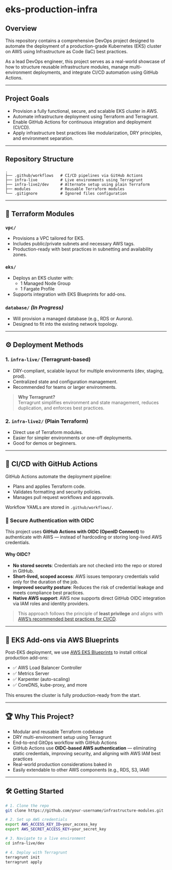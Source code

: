 # eks-production-infra

## Overview

This repository contains a comprehensive DevOps project designed to automate the deployment of a production-grade Kubernetes (EKS) cluster on AWS using Infrastructure as Code (IaC) best practices.

As a lead DevOps engineer, this project serves as a real-world showcase of how to structure reusable infrastructure modules, manage multi-environment deployments, and integrate CI/CD automation using GitHub Actions.

---

## Project Goals

- Provision a fully functional, secure, and scalable EKS cluster in AWS.
- Automate infrastructure deployment using Terraform and Terragrunt.
- Enable GitHub Actions for continuous integration and deployment (CI/CD).
- Apply infrastructure best practices like modularization, DRY principles, and environment separation.

---

## Repository Structure

```text
.
├── .github/workflows   # CI/CD pipelines via GitHub Actions
├── infra-live          # Live environments using Terragrunt
├── infra-live2/dev     # Alternate setup using plain Terraform
├── modules             # Reusable Terraform modules
└── .gitignore          # Ignored files configuration

```

---

## 🧱 Terraform Modules

### `vpc/`
- Provisions a VPC tailored for EKS.
- Includes public/private subnets and necessary AWS tags.
- Production-ready with best practices in subnetting and availability zones.

### `eks/`
- Deploys an EKS cluster with:
  - 1 Managed Node Group
  - 1 Fargate Profile
- Supports integration with EKS Blueprints for add-ons.

### `database/` *(In Progress)*
- Will provision a managed database (e.g., RDS or Aurora).
- Designed to fit into the existing network topology.

---

## ⚙️ Deployment Methods

### **1. `infra-live/` (Terragrunt-based)**
- DRY-compliant, scalable layout for multiple environments (dev, staging, prod).
- Centralized state and configuration management.
- Recommended for teams or larger environments.

> **Why Terragrunt?**  
> Terragrunt simplifies environment and state management, reduces duplication, and enforces best practices.

### **2. `infra-live2/` (Plain Terraform)**
- Direct use of Terraform modules.
- Easier for simpler environments or one-off deployments.
- Good for demos or beginners.

---

## 🔁 CI/CD with GitHub Actions

GitHub Actions automate the deployment pipeline:

- Plans and applies Terraform code.
- Validates formatting and security policies.
- Manages pull request workflows and approvals.

Workflow YAMLs are stored in `.github/workflows/`.

### 🔐 Secure Authentication with OIDC

This project uses **GitHub Actions with OIDC (OpenID Connect)** to authenticate with AWS — instead of hardcoding or storing long-lived AWS credentials.

#### Why OIDC?

- **No stored secrets**: Credentials are not checked into the repo or stored in GitHub.
- **Short-lived, scoped access**: AWS issues temporary credentials valid only for the duration of the job.
- **Improved security posture**: Reduces the risk of credential leakage and meets compliance best practices.
- **Native AWS support**: AWS now supports direct GitHub OIDC integration via IAM roles and identity providers.

> This approach follows the principle of **least privilege** and aligns with [AWS’s recommended best practices for CI/CD](https://docs.aws.amazon.com/IAM/latest/UserGuide/id_roles_providers_create_oidc.html).


---

## 🧩 EKS Add-ons via AWS Blueprints

Post-EKS deployment, we use [AWS EKS Blueprints](https://github.com/aws-ia/terraform-aws-eks-blueprints) to install critical production add-ons:

- ✅ AWS Load Balancer Controller  
- ✅ Metrics Server  
- ✅ Karpenter (auto-scaling)  
- ✅ CoreDNS, kube-proxy, and more

This ensures the cluster is fully production-ready from the start.

---

## 🏆 Why This Project?

- Modular and reusable Terraform codebase
- DRY multi-environment setup using Terragrunt
- End-to-end GitOps workflow with GitHub Actions
- GitHub Actions use **OIDC-based AWS authentication** — eliminating static credentials, improving security, and aligning with AWS IAM best practices
- Real-world production considerations baked in
- Easily extendable to other AWS components (e.g., RDS, S3, IAM)

---

## 🛠 Getting Started

```bash
# 1. Clone the repo
git clone https://github.com/your-username/infrastructure-modules.git

# 2. Set up AWS credentials
export AWS_ACCESS_KEY_ID=your_access_key
export AWS_SECRET_ACCESS_KEY=your_secret_key

# 3. Navigate to a live environment
cd infra-live/dev

# 4. Deploy with Terragrunt
terragrunt init
terragrunt apply
